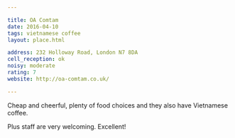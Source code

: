 ```yaml
---

title: OA Comtam
date: 2016-04-10
tags: vietnamese coffee
layout: place.html

address: 232 Holloway Road, London N7 8DA
cell_reception: ok
noisy: moderate
rating: 7
website: http://oa-comtam.co.uk/

---
```


Cheap and cheerful, plenty of food choices and they also have Vietnamese coffee. 

Plus staff are very welcoming. Excellent!
